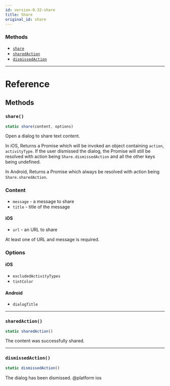```yaml
---
id: version-0.32-share
title: Share
original_id: share
---
```




### Methods

- [`share`](share.md#share)
- [`sharedAction`](share.md#sharedaction)
- [`dismissedAction`](share.md#dismissedaction)




---

# Reference

## Methods

### `share()`

```javascript
static share(content, options)
```


Open a dialog to share text content.

In iOS, Returns a Promise which will be invoked an object containing `action`, `activityType`.
If the user dismissed the dialog, the Promise will still be resolved with action being `Share.dismissedAction`
and all the other keys being undefined.

In Android, Returns a Promise which always be resolved with action being `Share.sharedAction`.

### Content

 - `message` - a message to share
 - `title` - title of the message

#### iOS

 - `url` - an URL to share

At least one of URL and message is required.

### Options

#### iOS

- `excludedActivityTypes`
- `tintColor`

#### Android

- `dialogTitle`





---

### `sharedAction()`

```javascript
static sharedAction()
```


The content was successfully shared.




---

### `dismissedAction()`

```javascript
static dismissedAction()
```


The dialog has been dismissed.
@platform ios




